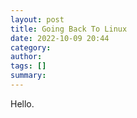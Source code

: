 ```yaml
---
layout: post
title: Going Back To Linux
date: 2022-10-09 20:44
category: 
author: 
tags: []
summary: 
---
```


Hello.
